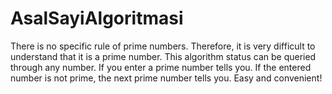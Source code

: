 # AsalSayiAlgoritmasi

There is no specific rule of prime numbers. Therefore, it is very difficult to understand that it is a prime number. This algorithm status can be queried through any number. If you enter a prime number tells you. If the entered number is not prime, the next prime number tells you. Easy and convenient!
